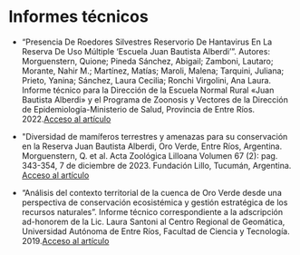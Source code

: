 # Informes técnicos

* “Presencia De Roedores Silvestres Reservorio De Hantavirus En La Reserva De Uso Múltiple ‘Escuela Juan Bautista Alberdi’”. Autores: Morguenstern, Quione; Pineda Sánchez, Abigail; Zamboni, Lautaro; Morante, Nahir M.; Martínez, Matías; Maroli, Malena; Tarquini, Juliana; Prieto, Yanina; Sánchez, Laura Cecilia; Ronchi Virgolini, Ana Laura. Informe técnico para la Dirección de la Escuela Normal Rural «Juan Bautista Alberdi» y el Programa de Zoonosis y Vectores de la Dirección de Epidemiología-Ministerio de Salud, Provincia de Entre Ríos. 2022.[Acceso al artículo](https://drive.google.com/file/d/14zZKVA229SaQIG3WuicAUV7atAALuZ01/view?usp=sharing)
* "Diversidad de mamíferos terrestres y amenazas para su conservación en la Reserva Juan Bautista Alberdi, Oro Verde, Entre Ríos, Argentina. Morguenstern, Q. et al. Acta Zoológica Lilloana Volumen 67 (2): pag. 343-354, 7 de diciembre de 2023. Fundación Lillo, Tucumán, Argentina. [Acceso al artículo](https://www.researchgate.net/publication/373542216_Diversidad_de_mamiferos_terrestres_y_amenazas_para_su_conservacion_en_la_Reserva_Juan_Bautista_Alberdi_Oro_Verde_Entre_Rios_Argentina)



* “Análisis del contexto territorial de la cuenca de Oro Verde desde una perspectiva de conservación ecosistémica y gestión estratégica de los recursos naturales”. Informe técnico correspondiente a la adscripción ad-honorem de la Lic. Laura Santoni al Centro Regional de Geomática, Universidad Autónoma de Entre Ríos, Facultad de Ciencia y Tecnología. 2019.[Acceso al artículo](https://drive.google.com/file/d/1AWMFoDpzeZRfJv3GSVHzizvo1xp_yaAE/view?usp=sharing)